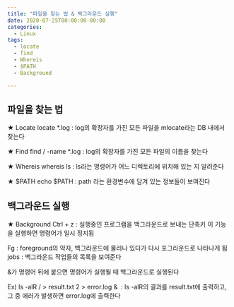 ```yaml
---
title: "파일을 찾는 법 & 백그라운드 실행"
date: 2020-07-25T00:00:00-00:00
categories:
  - Linux
tags:
  - locate
  - find
  - Whereis
  - $PATH
  - Background

---
```


## 파일을 찾는 법

★ Locate
locate *.log : log의 확장자를 가진 모든 파일을 mlocate라는 DB 내에서 찾는다

★ Find
find / -name *.log : log의 확장자를 가진 모든 파일의 이름을 찾는다

★ Whereis
whereis ls : ls라는 명령어가 어느 디렉토리에 위치해 있는 지 알려준다

★ $PATH
echo $PATH : path 라는 환경변수에 담겨 있는 정보들이 보여진다

## 백그라운드 실행

★ Background
Ctrl + z : 실행중인 프로그램을 백그라운드로 보내는 단축키
             이 기능을 실행하면 명령어가 일시 정지됨

Fg : foreground의 약자, 백그라운드에 물러나 있다가 다시 포그라운드로 나타나게 됨
jobs : 백그라운드 작업들의 목록을 보여준다 

&가 명령어 뒤에 붙으면 명령어가 실행될 때 백그라운드로 실행된다

Ex)
ls -alR / > result.txt 2 > error.log & 
: ls -alR의 결과를 result.txt에 출력하고, 그 중 에러가 발생하면 error.log에 출력한다
